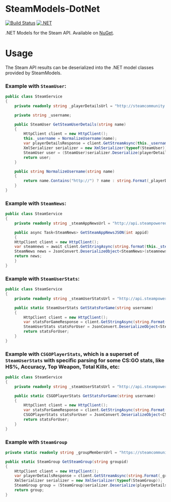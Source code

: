 # SteamModels-DotNet
[![Build Status](https://dev.azure.com/BellumGens/Bellum%20Gens/_apis/build/status/BellumGens.SteamModels?branchName=refs%2Fpull%2F5%2Fmerge)](https://dev.azure.com/BellumGens/Bellum%20Gens/_build/latest?definitionId=5&branchName=refs%2Fpull%2F5%2Fmerge)
[![.NET](https://github.com/BellumGens/SteamModels/actions/workflows/dotnet.yml/badge.svg)](https://github.com/BellumGens/SteamModels/actions/workflows/dotnet.yml)

.NET Models for the Steam API. Available on [NuGet](https://www.nuget.org/packages/SteamModels/).

# Usage
The Steam API results can be deserialized into the .NET model classes provided by SteamModels.  

### Example with `SteamUser`:

```C#
public class SteamService
{
    private readonly string _playerDetailsUrl = "http://steamcommunity.com/id/{0}/?xml=1";

    private string _username;

    public SteamUser GetSteamUserDetails(string name)
    {
        HttpClient client = new HttpClient();
        this._username = NormalizeUsername(name);
        var playerDetailsResponse = client.GetStreamAsync(this._username);
        XmlSerializer serializer = new XmlSerializer(typeof(SteamUser));
        SteamUser user = (SteamUser)serializer.Deserialize(playerDetailsResponse.Result);
        return user;
    }

    public string NormalizeUsername(string name)
    {
        return name.Contains("http://") ? name : string.Format(_playerDetailsUrl, name);
    }
}
```

### Example with `SteamNews`:

```C#
public class SteamService
{
    private readonly string _steamAppNewsUrl = "http://api.steampowered.com/ISteamNews/GetNewsForApp/v0002/?appid={0}&maxlength=300&format=json";

    public async Task<SteamNews> GetSteamAppNewsJSON(int appid)
    {
	HttpClient client = new HttpClient();
	var steamnews = await client.GetStringAsync(string.format(this._steamAppNewsUrl, appid));
	SteamNews news = JsonConvert.DeserializeObject<SteamNews>(steamnews);
	return news;
    }
}
```

### Example with `SteamUserStats`:

```C#
public class SteamService
{
    private readonly string _steamUserStatsUrl = "http://api.steampowered.com/ISteamUserStats/GetUserStatsForGame/v0002/?appid={0}&key={1}&steamid={2}&format=json";

    public static SteamUserStats GetStatsForGame(string username)
    {
        HttpClient client = new HttpClient();
        var statsForGameResponse = client.GetStringAsync(string.Format(_steamUserStatsUrl, SteamInfo.Config.gameId, SteamInfo.Config.steamApiKey, username));
        SteamUserStats statsForUser = JsonConvert.DeserializeObject<SteamUserStats>(statsForGameResponse.Result);
        return statsForUser;
    }
}
```

### Example with `CSGOPlayerStats`, which is a superset of `SteamUserStats` with specific parsing for some CS:GO stats, like HS%, Accuracy, Top Weapon, Total Kills, etc:

```C#
public class SteamService
{
    private readonly string _steamUserStatsUrl = "http://api.steampowered.com/ISteamUserStats/GetUserStatsForGame/v0002/?appid={0}&key={1}&steamid={2}&format=json";

    public static CSGOPlayerStats GetStatsForGame(string username)
    {
        HttpClient client = new HttpClient();
        var statsForGameResponse = client.GetStringAsync(string.Format(_steamUserStatsUrl, 730, SteamInfo.Config.steamApiKey, username));
        CSGOPlayerStats statsForUser = JsonConvert.DeserializeObject<CSGOPlayerStats>(statsForGameResponse.Result);
        return statsForUser;
    }
}
```

### Example with `SteamGroup`

```C#
private static readonly string _groupMembersUrl = "https://steamcommunity.com/gid/{0}/memberslistxml/?xml=1";

public static SteamGroup GetSteamGroup(string groupid)
{
    HttpClient client = new HttpClient();
    var playerDetailsResponse = client.GetStreamAsync(string.Format(_groupMembersUrl, groupid));
    XmlSerializer serializer = new XmlSerializer(typeof(SteamGroup));
    SteamGroup group = (SteamGroup)serializer.Deserialize(playerDetailsResponse.Result);
    return group;
}
```

